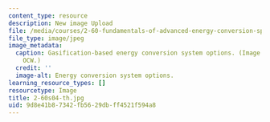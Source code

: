 ```yaml
---
content_type: resource
description: New image Upload
file: /media/courses/2-60-fundamentals-of-advanced-energy-conversion-spring-2004/9d8e41b87342fb5629dbff4521f594a8_2-60s04-th.jpg
file_type: image/jpeg
image_metadata:
  caption: Gasification-based energy conversion system options. (Image courtesy of
    OCW.)
  credit: ''
  image-alt: Energy conversion system options.
learning_resource_types: []
resourcetype: Image
title: 2-60s04-th.jpg
uid: 9d8e41b8-7342-fb56-29db-ff4521f594a8
---
```

